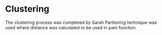 # Clustering
The clustering process was completed by Sarah 
Partioning technique was used where distance was calculated to be used in pam function. 
